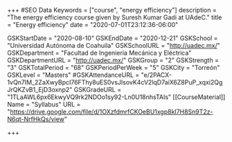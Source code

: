 +++
#SEO Data
Keywords = ["course", "energy efficiency"]
description = "The energy efficiency course given by Suresh Kumar Gadi at UAdeC."
title = "Energy efficiency"
date = "2020-07-01T23:12:36-06:00"

GSKStartDate = "2020-08-10"
GSKEndDate = "2020-12-21"
GSKSchool = "Universidad Autónoma de Coahuila"
GSKSchoolURL = "http://uadec.mx/"
GSKDepartment = "Facultad de Ingeniería Mecánica y Eléctrica"
GSKDepartmentURL = "http://uadec.mx/"
GSKGroup = "2"
GSKStrength = "3"
GSKTotalPeriod = "68"
GSKPeriodPerWeek = "5"
GSKCity = "Torreón"
GSKLevel = "Masters"
#GSKAttendanceURL = "e/2PACX-1vQn7IM_2ZaXwyBpcI76FThy8uES0vsJIsovK4cV2lqD7aiX6Z8PuP_xqxi2QgJrQKZvB1_EjD3oxnp2"
GSKGradeURL = "1TLaAWL6px6EkwyVQ9rk2NDOo1sy92-Ln0U18nhsTAIs"
[[CourseMaterial]]
    Name = "Syllabus"
    URL = "https://drive.google.com/file/d/1OXzfdmrfCKOeBU1xgp8kI7H8Sn9T2z-N6qt-NrfHkQs/view"

	
	
+++
